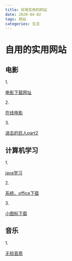 ```yaml
---
title: 好用实用的网站
date: 2020-04-02
tags: 网站
categories: 生活
---
```


# 自用的实用网站
    
   ## 电影
   
   1.<p>[电影下载网址](https://www.btba.cc/)</p>
   2.<p>[在线电影](https://www.btmao.cc/down/14789/zuidam3u8-6.html)</p>
   3.<p>[进击的巨人part2](https://donghua.agefans.com/play/20190083?playid=3_1)</p>
   
   ## 计算机学习
   1.<p>[java学习](http://www.java1234.com)</p>
   2.<p>[系统、office下载](http://msdn.itellyou.cn)</p>
   3.<p>[小图标下载](www.easyicon.net)</p>
   
   ## 音乐
   1.<p>[无损音质](https://www.50yin.com/)</p>